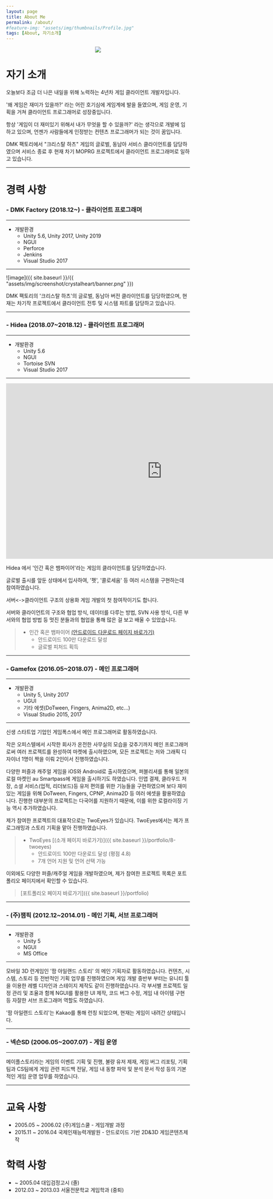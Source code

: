 ```yaml
---
layout: page
title: About Me
permalink: /about/
#feature-img: "assets/img/thumbnails/Profile.jpg"
tags: [About, 자기소개]
---
```


<center><img src="{{ site.baseurl }}/assets/img/thumbnails/Profile_Img.jpg"></center>

# 자기 소개

오늘보다 조금 더 나은 내일을 위해 노력하는 4년차 게임 클라이언트 개발자입니다. 

'왜 게임은 재미가 있을까?' 라는 어린 호기심에 게임계에 발을 들였으며, 게임 운영, 기획을 거쳐 클라이언트 프로그래머로 성장중입니다. 

항상 '게임이 더 재미있기 위해서 내가 무엇을 할 수 있을까?' 라는 생각으로 개발에 임하고 있으며, 언젠가 사람들에게 인정받는 컨텐츠 프로그래머가 되는 것이 꿈입니다.

DMK 팩토리에서 "크리스탈 하츠" 게임의 글로벌, 동남아 서비스 클라이언트를 담당하였으며 서비스 종료 후 현재 차기 MOPRG 프로젝트에서 클라이언트 프로그래머로 일하고 있습니다.

---

# 경력 사항

### **- DMK Factory (2018.12~)** - 클라이언트 프로그래머

---

* 개발환경
    * Unity 5.6, Unity 2017, Unity 2019
    * NGUI
    * Perforce
    * Jenkins
    * Visual Studio 2017
    
---

![image]({{ site.baseurl }}/{{ "assets/img/screenshot/crystalheart/banner.png" }}) 


DMK 팩토리의 '크리스탈 하츠'의 글로벌, 동남아 버전 클라이언트를 담당하였으며, 현재는 차기작 프로젝트에서 클라이언트 전투 및 시스템 파트를 담당하고 있습니다.

---

### **- Hidea (2018.07~2018.12)** - 클라이언트 프로그래머

---

* 개발환경
    * Unity 5.6
    * NGUI
    * Tortoise SVN
    * Visual Studio 2017

---

<center><iframe width="853" height="480" src="https://www.youtube.com/embed/Anr5N-l02WE" frameborder="0" allowfullscreen></iframe></center>

Hidea 에서 '인간 혹은 뱀파이어'라는 게임의 클라이언트를 담당하였습니다.

글로벌 출시를 앞둔 상태에서 입사하여, '펫', '콜로세움' 등 여러 시스템을 구현하는데 참여하였습니다.

서버<->클라이언트 구조의 상용화 게임 개발의 첫 참여작이기도 합니다.

서버와 클라이언트의 구조와 협업 방식, 데이터를 다루는 방법, SVN 사용 방식, 다른 부서와의 협업 방법 등 멋진 분들과의 협업을 통해 많은 걸 보고 배울 수 있었습니다.

> * 인간 혹은 뱀파이어 [(안드로이드 다운로드 페이지 바로가기)](https://play.google.com/store/apps/details?id=com.hidea.manorvampire&hl=ko)
>   * 안드로이드 100만 다운로드 달성
>   * 글로벌 피처드 획득

---

### **- Gamefox (2016.05~2018.07)** - 메인 프로그래머

---

* 개발환경
    * Unity 5, Unity 2017
    * UGUI
    * 기타 에셋(DoTween, Fingers, Anima2D, etc...)
    * Visual Studio 2015, 2017

---
신생 스타트업 기업인 게임폭스에서 메인 프로그래머로 활동하였습니다. 

작은 오피스텔에서 시작한 회사가 온전한 사무실의 모습을 갖추기까지 메인 프로그래머로써 여러 프로젝트를 완성하여 마켓에 출시하였으며, 모든 프로젝트는 저와 그래픽 디자이너 1명이 짝을 이뤄 2인이서 진행하였습니다.

다양한 퍼즐과 캐주얼 게임을 iOS와 Android로 출시하였으며, 퍼블리셔를 통해 일본의 로컬 마켓인 au Smartpass에 게임을 출시하기도 하였습니다. 인앱 결제, 클라우드 저장, 소셜 서비스(업적, 리더보드)등 유저 편의를 위한 기능들을 구현하였으며 보다 재미있는 게임을 위해 DoTween, Fingers, CPNP, Anima2D 등 여러 에셋을 활용하였습니다. 진행한 대부분의 프로젝트는 다국어를 지원하기 때문에, 이를 위한 로컬라이징 기능 역시 추가하였습니다.


제가 참여한 프로젝트의 대표작으로는 TwoEyes가 있습니다. TwoEyes에서는 제가 프로그래밍과 스토리 기획을 맡아 진행하였습니다.

> * TwoEyes [(소개 페이지 바로가기)]({{ site.baseurl }}/portfolio/8-twoeyes)
>   * 안드로이드 100만 다운로드 달성 (평점 4.8)
>   * 7개 언어 지원 및 언어 선택 가능

이외에도 다양한 퍼즐/캐주얼 게임을 개발하였으며, 제가 참여한 프로젝트 목록은 포트폴리오 페이지에서 확인할 수 있습니다.

> [포트폴리오 페이지 바로가기]({{ site.baseurl }}/portfolio)

---

### **- (주)잼픽 (2012.12~2014.01)** - 메인 기획, 서브 프로그래머
---

* 개발환경
    * Unity 5
    * NGUI
    * MS Office

---
모바일 3D 런게임인 '팜 아일랜드 스토리' 의 메인 기획자로 활동하였습니다. 컨텐츠, 시스템, 스토리 등 전반적인 기획 업무를 진행하였으며 게임 개발 중반부 부터는 유니티 툴을 이용한 레벨 디자인과 스테이지 제작도 같이 진행하였습니다. 각 부서별 프로젝트 일정 관리 및 조율과 함께 NGUI를 활용한 UI 제작, 코드 버그 수정, 게임 내 아이템 구현 등 자잘한 서브 프로그래머 역할도 하였습니다.

'팜 아일랜드 스토리'는 Kakao를 통해 런칭 되었으며, 현재는 게임이 내려간 상태입니다.

---

### **- 넥슨SD (2006.05~2007.07)** - 게임 운영
---
메이플스토리라는 게임의 이벤트 기획 및 진행, 불량 유저 제재, 게임 버그 리포팅, 기획팀과 CS팀에게 게임 관련 피드백 전달, 게임 내 동향 파악 및 분석 문서 작성 등의 기본적인 게임 운영 업무를 하였습니다. 

---

# 교육 사항
* 2005.05 ~ 2006.02 (주)게임스쿨 - 게임개발 과정
* 2015.11 ~ 2016.04 국제인재능력개발원 - 안드로이드 기반 2D&3D 게임콘텐츠제작

# 학력 사항
* ~ 2005.04 대입검정고시 (졸)
* 2012.03 ~ 2013.03 서울전문학교 게임학과 (중퇴)

